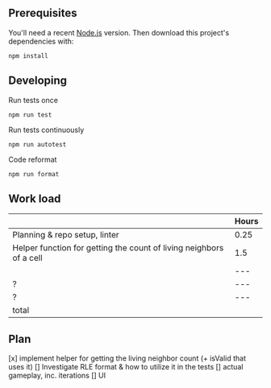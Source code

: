 ## Prerequisites

You'll need a recent [Node.js](https://nodejs.org/) version. Then download this project's dependencies with:

    npm install

## Developing

Run tests once

    npm run test

Run tests continuously

    npm run autotest

Code reformat

    npm run format

## Work load
| |Hours   |
|---|---|
|Planning & repo setup, linter|0.25|
|Helper function for getting the count of living neighbors of a cell|1.5|
||---|
|?|---|
|?|---|
|total||

## Plan

[x] implement helper for getting the living neighbor count (+ isValid that uses it)
[] Investigate RLE format & how to utilize it in the tests
[] actual gameplay, inc. iterations
[] UI